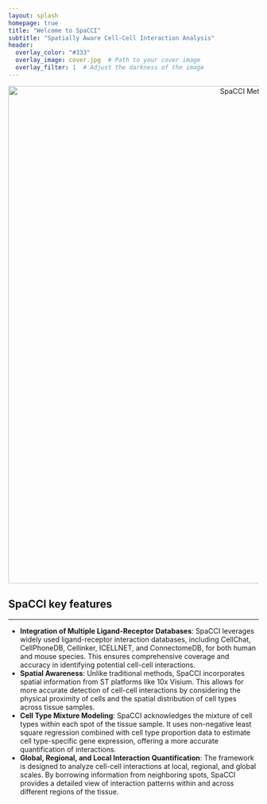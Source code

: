 ```yaml
---
layout: splash
homepage: true
title: "Welcome to SpaCCI"
subtitle: "Spatially Aware Cell-Cell Interaction Analysis"
header:
  overlay_color: "#333"
  overlay_image: cover.jpg  # Path to your cover image
  overlay_filter: 1  # Adjust the darkness of the image
---
```


<p align="center">
  <img width="1000" src="SPACCI Method Diagram.png" alt="SpaCCI Method Diagram">
</p>

## SpaCCI key features
---
- **Integration of Multiple Ligand-Receptor Databases**: SpaCCI leverages widely used ligand-receptor interaction databases, including CellChat, CellPhoneDB, Cellinker, ICELLNET, and ConnectomeDB, for both human and mouse species. This ensures comprehensive coverage and accuracy in identifying potential cell-cell interactions.
- **Spatial Awareness**: Unlike traditional methods, SpaCCI incorporates spatial information from ST platforms like 10x Visium. This allows for more accurate detection of cell-cell interactions by considering the physical proximity of cells and the spatial distribution of cell types across tissue samples.
- **Cell Type Mixture Modeling**: SpaCCI acknowledges the mixture of cell types within each spot of the tissue sample. It uses non-negative least square regression combined with cell type proportion data to estimate cell type-specific gene expression, offering a more accurate quantification of interactions.
- **Global, Regional, and Local Interaction Quantification**: The framework is designed to analyze cell-cell interactions at local, regional, and global scales. By borrowing information from neighboring spots, SpaCCI provides a detailed view of interaction patterns within and across different regions of the tissue.



